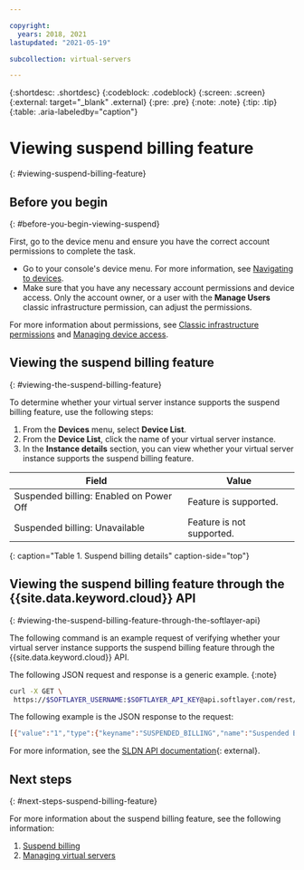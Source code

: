 ```yaml
---

copyright:
  years: 2018, 2021
lastupdated: "2021-05-19"

subcollection: virtual-servers

---
```


{:shortdesc: .shortdesc}
{:codeblock: .codeblock}
{:screen: .screen}
{:external: target="_blank" .external}
{:pre: .pre}
{:note: .note}
{:tip: .tip}
{:table: .aria-labeledby="caption"}

# Viewing suspend billing feature
{: #viewing-suspend-billing-feature}

## Before you begin
{: #before-you-begin-viewing-suspend}

First, go to the device menu and ensure you have the correct account permissions to complete the task. 

* Go to your console's device menu. For more information, see [Navigating to devices](/docs/virtual-servers?topic=virtual-servers-navigating-devices).
* Make sure that you have any necessary account permissions and device access. Only the account owner, or a user with the **Manage Users** classic infrastructure permission, can adjust the permissions. 

For more information about permissions, see [Classic infrastructure permissions](/docs/account?topic=account-infrapermission) and [Managing device access](/docs/virtual-servers?topic=virtual-servers-managing-device-access).

## Viewing the suspend billing feature
{: #viewing-the-suspend-billing-feature}

To determine whether your virtual server instance supports the suspend billing feature, use the following steps:

1. From the **Devices** menu, select **Device List**. 
2. From the **Device List**, click the name of your virtual server instance. 
3. In the **Instance details** section, you can view whether your virtual server instance supports the suspend billing feature. 

| Field                                 | Value                     |
| --------------------------------------| ------------------------- |
| Suspended billing: Enabled on Power Off | Feature is supported.     |
| Suspended billing: Unavailable          | Feature is not supported. |
{: caption="Table 1. Suspend billing details" caption-side="top"}

## Viewing the suspend billing feature through the {{site.data.keyword.cloud}} API
{: #viewing-the-suspend-billing-feature-through-the-softlayer-api}

The following command is an example request of verifying whether your virtual server instance supports the suspend billing feature through the {{site.data.keyword.cloud}} API.

The following JSON request and response is a generic example. 
{:note}

```bash
curl -X GET \
 https://$SOFTLAYER_USERNAME:$SOFTLAYER_API_KEY@api.softlayer.com/rest/v3/SoftLayer_Virtual_Guest/<VSI ID>/getAttributes.json
```

The following example is the JSON response to the request:

```bash
[{"value":"1","type":{"keyname":"SUSPENDED_BILLING","name":"Suspended Billing"}}]
```

For more information, see the [SLDN API documentation](https://softlayer.github.io/reference/services/SoftLayer_Virtual_Guest/getAttributes/){: external}.

## Next steps
{: #next-steps-suspend-billing-feature}

For more information about the suspend billing feature, see the following information:
1. [Suspend billing](/docs/virtual-servers?topic=virtual-servers-requirements)
2. [Managing virtual servers](/docs/virtual-servers?topic=virtual-servers-managing-virtual-servers#managing-virtual-servers)


